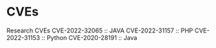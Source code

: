 # CVEs
Research CVEs
CVE-2022-32065 :: JAVA
CVE-2022-31157 :: PHP
CVE-2022-31153 :: Python
CVE-2020-28191 :: Java
